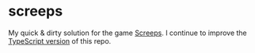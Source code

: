 # screeps
My quick & dirty solution for the game [Screeps](https://screeps.com/). I continue to improve the [TypeScript version](https://github.com/galqawala/screeps-typescript) of this repo.
